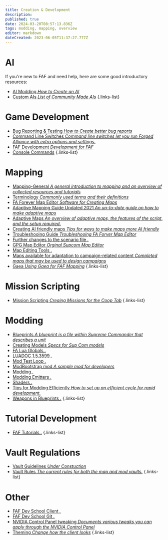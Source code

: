 ```yaml
---
title: Creation & Development
description: 
published: true
date: 2024-03-20T08:57:13.836Z
tags: modding, mapping, overview
editor: markdown
dateCreated: 2023-06-05T11:37:27.777Z
---
```


# AI
If you're new to FAF and need help, here are some good introductory resources:

- [AI Modding *How to Create an AI*](https://wiki.faforever.com/en/Development/AI/AI-Modding)
- [Custom AIs *List of Community Made AIs*](https://wiki.faforever.com/en/Development/AI/Custom-AIs)
{.links-list}

# Game Development

- [Bug Reporting & Testing *How to Create better bug reports*](https://wiki.faforever.com/en/Development/Game-Development/Bug-Reporting-and-Testing)
- [Command Line Switches *Command line switches let you run Forged Alliance with extra options and settings.*](https://wiki.faforever.com/en/Development/Game-Development/Command-Line-Switches)
- [FAF Development *Development for FAF*](https://wiki.faforever.com/en/Development/Game-Development/FAF-Development)
- [Console Commands](/en/Development/Console_Commands)
{.links-list}

# Mapping
- [Mapping-General *A general introduction to mapping and an overview of collected resources and tutorials*](/en/Development/Mapping)
- [Terminology *Commonly used terms and their definitions*](/en/Development/Mapping/Terms)
- [FA Forever Map Editor *Software for Creating Maps*](https://wiki.faforever.com/en/Development/Mapping/FA-Forever-Map-Editor)
- [Adaptive Mapping Guide Updated 2021 *An up-to-date guide on how to make adaptive maps*](https://wiki.faforever.com/en/Development/Mapping/Adaptive-Mapping-2021)
- [Adaptive Maps *An overview of adaptive maps, the features of the script, and the setup required.*](https://wiki.faforever.com/en/Development/Mapping/Adaptive-Maps)
- [Creating AI friendly maps *Tips for ways to make maps more AI friendly*](https://wiki.faforever.com/en/Development/Mapping/ai-friendly-maps)
- [Troubleshooing Guide *Troubleshooing FA Forver Map Editor*](https://wiki.faforever.com/en/Development/Mapping/faf-map-editor-troubleshooting)
- [Further changes to the scenario file *.*](https://wiki.faforever.com/en/Development/Mapping/Further-changes-to-the-scenario-file)
- [GPG Map Editor *Orginal Supcom Map Editor*](https://wiki.faforever.com/en/Development/Mapping/GPG-Map-Editor)
- [Map Editing Tools *.*](https://wiki.faforever.com/en/Development/Mapping/Map-Editing-Tools)
- [Maps available for adaptation to campaign-related content *Completed maps that may be used to design campaigns*](https://wiki.faforever.com/en/Development/Mapping/campaign-ready-maps)
- [Gaea *Using Gaea for FAF Mapping*](https://wiki.faforever.com/en/Development/Mapping/Gaea)
{.links-list}


# Mission Scripting

- [Mission Scripting *Creaing Missions for the Coop Tab*](https://wiki.faforever.com/en/Development/Missions/Mission-Scripting)
{.links-list}


# Modding

- [Blueprints *A blueprint is a file within Supreme Commander that describes a unit*](https://wiki.faforever.com/en/Development/Modding/Blueprints)
- [Creating Models *Specs for Sup Com models*](https://wiki.faforever.com/en/Development/Modding/Creating-models)
- [FA Lua Globals *.*](https://wiki.faforever.com/en/Development/Modding/LUAGLOBALS)
- [LUADOC 1.5.3599 *.*](https://wiki.faforever.com/en/Development/Modding/LUADOC)
- [Mod Test Loop *.*](https://wiki.faforever.com/en/Development/Modding/Mod-test-loop)
- [ModBootstrap mod *A sample mod for developers*](https://wiki.faforever.com/en/Development/Modding/ModBootstrap-mod)
- [Modding *.*](https://wiki.faforever.com/en/Development/Modding/Modding)
- [Modding Emitters *.*](https://wiki.faforever.com/en/Development/Modding/Modding_Emitters)
- [Shaders *.*](https://wiki.faforever.com/en/Development/Modding/Shaders)
- [Tips for Modding Efficiently *How to set up an efficient cycle for rapid development.*](https://wiki.faforever.com/en/Development/Modding/Tips-for-Modding-Efficiently)
- [Weapons in Blueprints *.*](https://wiki.faforever.com/en/Development/Modding/Weapon)
{.links-list}


# Tutorial Development

- [FAF Tutorials *.*](https://wiki.faforever.com/en/Development/Tutorials/Tutorials)
{.links-list}


# Vault Regulations

- [Vault Guidelines *Under Constuction*](/en/Development/Vault/Guidelines)
- [Vault Rules *The current rules for both the map and mod vaults.*](/en/Development/Vault/Rules)
{.links-list}


# Other

- [FAF Dev School Client *.*](https://wiki.faforever.com/en/Development/FAF-Dev-School-Client)
- [FAF Dev School Git *.*](https://wiki.faforever.com/en/Development/FAF-Dev-School-Git)
- [NVIDIA Control Panel tweaking *Documents various tweaks you can apply through the NVIDIA Control Panel*](https://wiki.faforever.com/en/Development/nvidia-settings)
- [Theming *Change how the client looks*](https://wiki.faforever.com/en/Development/Theming)
{.links-list}
